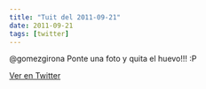 ```yaml
---
title: "Tuit del 2011-09-21"
date: 2011-09-21
tags: [twitter]
---
```


@gomezgirona Ponte una foto y quita el huevo!!! :P



[Ver en Twitter](https://twitter.com/i/web/status/116586037546979328)
